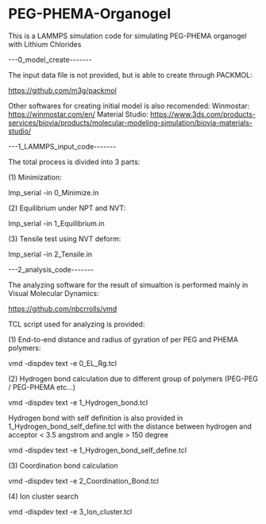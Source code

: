 # PEG-PHEMA-Organogel

This is a LAMMPS simulation code for simulating PEG-PHEMA organogel with Lithium Chlorides

---0_model_create-------

The input data file is not provided, but is able to create through PACKMOL:

https://github.com/m3g/packmol

Other softwares for creating initial model is also recomended:
Winmostar: https://winmostar.com/en/
Material Studio: https://www.3ds.com/products-services/biovia/products/molecular-modeling-simulation/biovia-materials-studio/


---1_LAMMPS_input_code-------

The total process is divided into 3 parts:

(1) Minimization:

lmp_serial -in 0_Minimize.in

(2) Equilibrium under NPT and NVT:

lmp_serial -in 1_Equilibrium.in

(3) Tensile test using NVT deform:

lmp_serial -in 2_Tensile.in


---2_analysis_code-------

The analyzing software for the result of simualtion is performed mainly in Visual Molecular Dynamics:

https://github.com/nbcrrolls/vmd

TCL script used for analyzing is provided:

(1) End-to-end distance and radius of gyration of per PEG and PHEMA polymers:

vmd -dispdev text -e 0_EL_Rg.tcl


(2) Hydrogen bond calculation due to different group of polymers (PEG-PEG / PEG-PHEMA etc...)

vmd -dispdev text -e 1_Hydrogen_bond.tcl

Hydrogen bond with self definition is also provided in 1_Hydrogen_bond_self_define.tcl
with the distance between hydrogen and acceptor < 3.5 angstrom
and angle > 150 degree

vmd -dispdev text -e 1_Hydrogen_bond_self_define.tcl

(3) Coordination bond calculation

vmd -dispdev text -e 2_Coordination_Bond.tcl

(4) Ion cluster search

vmd -dispdev text -e 3_Ion_cluster.tcl
